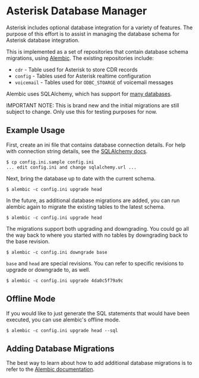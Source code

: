 Asterisk Database Manager
=========================

Asterisk includes optional database integration for a variety of features.
The purpose of this effort is to assist in managing the database schema
for Asterisk database integration.

This is implemented as a set of repositories that contain database schema
migrations, using [Alembic](http://alembic.readthedocs.org).  The existing
repositories include:

 * `cdr` - Table used for Asterisk to store CDR records
 * `config` - Tables used for Asterisk realtime configuration
 * `voicemail` - Tables used for `ODBC_STOARGE` of voicemail messages

Alembic uses SQLAlchemy, which has support for
[many databases](http://docs.sqlalchemy.org/en/rel_0_8/dialects/index.html).

IMPORTANT NOTE: This is brand new and the initial migrations are still subject
to change.  Only use this for testing purposes for now.

Example Usage
-------------

First, create an ini file that contains database connection details.  For help
with connection string details, see the
[SQLAlchemy docs](http://docs.sqlalchemy.org/en/rel_0_8/core/engines.html#database-urls).

    $ cp config.ini.sample config.ini
    ... edit config.ini and change sqlalchemy.url ...

Next, bring the database up to date with the current schema.

    $ alembic -c config.ini upgrade head

In the future, as additional database migrations are added, you can run
alembic again to migrate the existing tables to the latest schema.

    $ alembic -c config.ini upgrade head

The migrations support both upgrading and downgrading.  You could go all the
way back to where you started with no tables by downgrading back to the base
revision.

    $ alembic -c config.ini downgrade base

`base` and `head` are special revisions.  You can refer to specific revisions
to upgrade or downgrade to, as well.

    $ alembic -c config.ini upgrade 4da0c5f79a9c

Offline Mode
------------

If you would like to just generate the SQL statements that would have been
executed, you can use alembic's offline mode.

    $ alembic -c config.ini upgrade head --sql

Adding Database Migrations
--------------------------

The best way to learn about how to add additional database migrations is to
refer to the [Alembic documentation](http://alembic.readthedocs.org).
